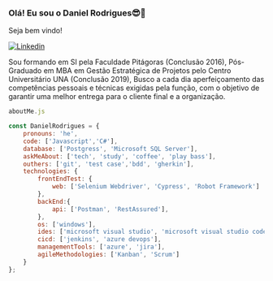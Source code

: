 ### Olá! Eu sou o Daniel Rodrigues😎👋
Seja bem vindo!

[![Linkedin](https://img.shields.io/badge/LinkedIn-0077B5?style=for-the-badge&logo=linkedin&logoColor=white)](https://www.linkedin.com/in/daniel-s-s-rodrigues/)

Sou formando em SI pela Faculdade Pitágoras (Conclusão 2016), Pós-Graduado em MBA em Gestão Estratégica de Projetos pelo Centro Universitário UNA (Conclusão 2019), 
Busco a cada dia aperfeiçoamento das competências pessoais e técnicas exigidas pela função, com o objetivo de garantir uma melhor entrega para o cliente final e a organização.

```js
aboutMe.js

const DanielRodrigues = {
    pronouns: 'he',
    code: ['Javascript','C#'],
    database: ['Postgress', 'Microsoft SQL Server'],
    askMeAbout: ['tech', 'study', 'coffee', 'play bass'],
    outhers: ['git', 'test case','bdd', 'gherkin'],
    technologies: {
        frontEndTest: {
            web: ['Selenium Webdriver', 'Cypress', 'Robot Framework']
        },
        backEnd:{
            api: ['Postman', 'RestAssured'],
        },
        os: ['windows'],
        ides: ['microsoft visual studio', 'microsoft visual studio code', 'eclipse'],
        cicd: ['jenkins', 'azure devops'],
        managementTools: ['azure', 'jira'],
        agileMethodologies: ['Kanban', 'Scrum']
    }
};
```







